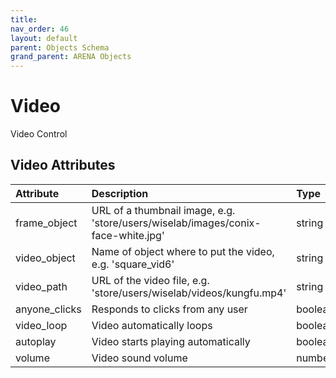 ```yaml
---
title: 
nav_order: 46
layout: default
parent: Objects Schema
grand_parent: ARENA Objects
---
```



Video
=====


Video Control

Video Attributes
-----------------

|Attribute|Description|Type|Default|Required|
| :--- | :--- | :--- | :--- | :--- |
|frame_object|URL of a thumbnail image, e.g. 'store/users/wiselab/images/conix-face-white.jpg'|string||Yes|
|video_object|Name of object where to put the video, e.g. 'square_vid6'|string||Yes|
|video_path|URL of the video file, e.g. 'store/users/wiselab/videos/kungfu.mp4'|string||Yes|
|anyone_clicks|Responds to clicks from any user|boolean|```True```|No|
|video_loop|Video automatically loops|boolean|```True```|No|
|autoplay|Video starts playing automatically|boolean|```False```|No|
|volume|Video sound volume|number|```1```|No|

